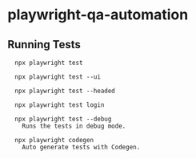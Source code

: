 # playwright-qa-automation

## Running Tests

```shell
  npx playwright test

  npx playwright test --ui

  npx playwright test --headed

  npx playwright test login

  npx playwright test --debug
    Runs the tests in debug mode.

  npx playwright codegen
    Auto generate tests with Codegen.
```
